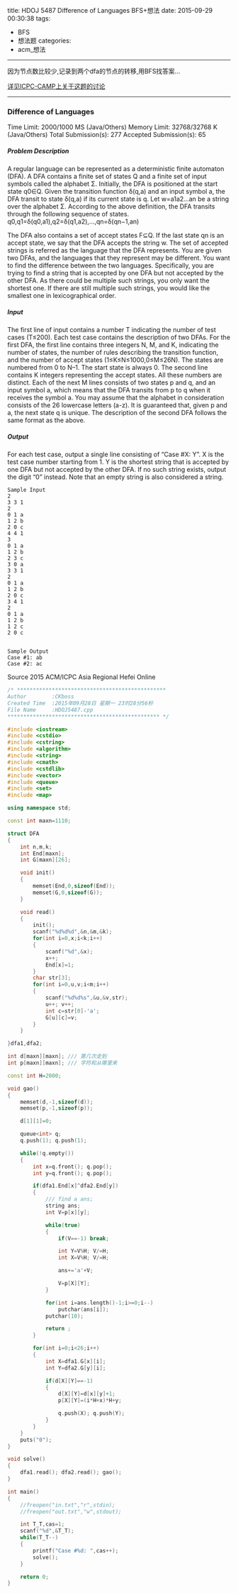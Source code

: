 title: HDOJ 5487 Difference of Languages BFS+想法
date: 2015-09-29 00:30:38
tags:
- BFS
- 想法题
categories:
- acm_想法

---

因为节点数比较少,记录到两个dfa的节点的转移,用BFS找答案...

[详见ICPC-CAMP上关于这题的讨论](http://talk.icpc-camp.org/d/92-2015-d-difference-of-languages)

---

### Difference of Languages

Time Limit: 2000/1000 MS (Java/Others)    Memory Limit: 32768/32768 K (Java/Others)
Total Submission(s): 277    Accepted Submission(s): 65


##### Problem Description
A regular language can be represented as a deterministic finite automaton (DFA). A DFA contains a finite set of states Q and a finite set of input symbols called the alphabet Σ. Initially, the DFA is positioned at the start state q0∈Q. Given the transition function δ(q,a) and an input symbol a, the DFA transit to state δ(q,a) if its current state is q.
Let w=a1a2…an be a string over the alphabet Σ. According to the above definition, the DFA transits through the following sequence of states.
q0,q1=δ(q0,a1),q2=δ(q1,a2),…,qn=δ(qn−1,an)

The DFA also contains a set of accept states F⊆Q. If the last state qn is an accept state, we say that the DFA accepts the string w. The set of accepted strings is referred as the language that the DFA represents.
You are given two DFAs, and the languages that they represent may be different. You want to find the difference between the two languages. Specifically, you are trying to find a string that is accepted by one DFA but not accepted by the other DFA. As there could be multiple such strings, you only want the shortest one. If there are still multiple such strings, you would like the smallest one in lexicographical order.

 

##### Input
The first line of input contains a number T indicating the number of test cases (T≤200).
Each test case contains the description of two DFAs.
For the first DFA, the first line contains three integers N, M, and K, indicating the number of states, the number of rules describing the transition function, and the number of accept states (1≤K≤N≤1000,0≤M≤26N). The states are numbered from 0 to N–1. The start state is always 0.
The second line contains K integers representing the accept states. All these numbers are distinct.
Each of the next M lines consists of two states p and q, and an input symbol a, which means that the DFA transits from p to q when it receives the symbol a. You may assume that the alphabet in consideration consists of the 26 lowercase letters (a-z). It is guaranteed that, given p and a, the next state q is unique.
The description of the second DFA follows the same format as the above. 
 

##### Output
For each test case, output a single line consisting of “Case #X: Y”. X is the test case number starting from 1. Y is the shortest string that is accepted by one DFA but not accepted by the other DFA. If no such string exists, output the digit “0” instead. Note that an empty string is also considered a string.
 
```
Sample Input
2
3 3 1
2
0 1 a
1 2 b
2 0 c
4 4 1
3
0 1 a
1 2 b
2 3 c
3 0 a
3 3 1
2
0 1 a
1 2 b
2 0 c
3 4 1
2
0 1 a
1 2 b
1 2 c
2 0 c
 

Sample Output
Case #1: ab
Case #2: ac
```

Source
2015 ACM/ICPC Asia Regional Hefei Online

<!-- more -->


```cpp
/* ***********************************************
Author        :CKboss
Created Time  :2015年09月28日 星期一 23时28分56秒
File Name     :HDOJ5487.cpp
************************************************ */

#include <iostream>
#include <cstdio>
#include <cstring>
#include <algorithm>
#include <string>
#include <cmath>
#include <cstdlib>
#include <vector>
#include <queue>
#include <set>
#include <map>

using namespace std;

const int maxn=1110;

struct DFA
{
    int n,m,k;
    int End[maxn];
    int G[maxn][26];

    void init()
    {
        memset(End,0,sizeof(End));
        memset(G,0,sizeof(G));
    }

    void read()
    {
        init();
        scanf("%d%d%d",&n,&m,&k);
        for(int i=0,x;i<k;i++)
        {
            scanf("%d",&x);
            x++;
            End[x]=1;
        }
        char str[3];
        for(int i=0,u,v;i<m;i++)
        {
            scanf("%d%d%s",&u,&v,str);
            u++; v++;
            int c=str[0]-'a';
            G[u][c]=v;
        }
    }

}dfa1,dfa2;

int d[maxn][maxn]; /// 第几次走到
int p[maxn][maxn]; /// 字符和从哪里来

const int H=2000;

void gao()
{
    memset(d,-1,sizeof(d));
    memset(p,-1,sizeof(p));

    d[1][1]=0;

    queue<int> q;
    q.push(1); q.push(1);

    while(!q.empty())
    {
        int x=q.front(); q.pop();
        int y=q.front(); q.pop();

        if(dfa1.End[x]^dfa2.End[y])
        {
            /// find a ans;
            string ans;
            int V=p[x][y];

            while(true)
            {
                if(V==-1) break;

                int Y=V%H; V/=H;
                int X=V%H; V/=H;

                ans+='a'+V;

                V=p[X][Y];
            }

            for(int i=ans.length()-1;i>=0;i--)
                putchar(ans[i]);
            putchar(10);

            return ;
        }

        for(int i=0;i<26;i++)
        {
            int X=dfa1.G[x][i];
            int Y=dfa2.G[y][i];

            if(d[X][Y]==-1)
            {
                d[X][Y]=d[x][y]+1;
                p[X][Y]=(i*H+x)*H+y;

                q.push(X); q.push(Y);
            }
        }
    }
    puts("0");
}

void solve()
{
    dfa1.read(); dfa2.read(); gao();
}

int main()
{
    //freopen("in.txt","r",stdin);
    //freopen("out.txt","w",stdout);

    int T_T,cas=1;
    scanf("%d",&T_T);
    while(T_T--) 
    {
        printf("Case #%d: ",cas++);
        solve();
    }

    return 0;
}

```


